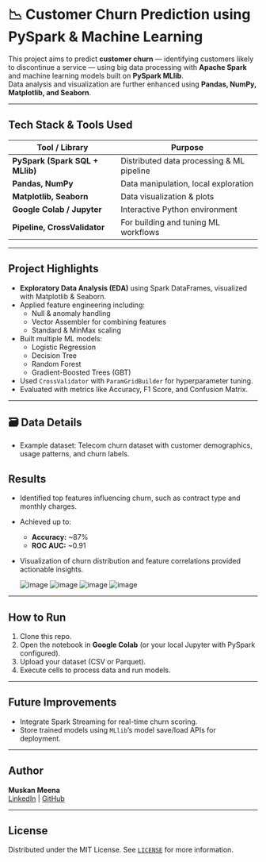 # 📉 Customer Churn Prediction using PySpark & Machine Learning

This project aims to predict **customer churn** — identifying customers likely to discontinue a service — using big data processing with **Apache Spark** and machine learning models built on **PySpark MLlib**.  
Data analysis and visualization are further enhanced using **Pandas, NumPy, Matplotlib, and Seaborn**.

---

##  Tech Stack & Tools Used
| Tool / Library                  | Purpose                                  |
|----------------------------------|------------------------------------------|
| **PySpark (Spark SQL + MLlib)**  | Distributed data processing & ML pipeline |
| **Pandas, NumPy**                | Data manipulation, local exploration      |
| **Matplotlib, Seaborn**          | Data visualization & plots                |
| **Google Colab / Jupyter**       | Interactive Python environment            |
| **Pipeline, CrossValidator**     | For building and tuning ML workflows      |

---

##  Project Highlights
- **Exploratory Data Analysis (EDA)** using Spark DataFrames, visualized with Matplotlib & Seaborn.
- Applied feature engineering including:
  - Null & anomaly handling
  - Vector Assembler for combining features
  - Standard & MinMax scaling
- Built multiple ML models:
  - Logistic Regression
  - Decision Tree
  - Random Forest
  - Gradient-Boosted Trees (GBT)
- Used `CrossValidator` with `ParamGridBuilder` for hyperparameter tuning.
- Evaluated with metrics like Accuracy, F1 Score, and Confusion Matrix.

---

## 🗃 Data Details
- Example dataset: Telecom churn dataset with customer demographics, usage patterns, and churn labels.



##  Results
- Identified top features influencing churn, such as contract type and monthly charges.
- Achieved up to:
  - **Accuracy:** ~87%
  - **ROC AUC:** ~0.91
- Visualization of churn distribution and feature correlations provided actionable insights.

  ![image](https://github.com/user-attachments/assets/f95d901c-15e6-45c4-8057-733e744ece07)
![image](https://github.com/user-attachments/assets/d6f49fa9-2474-45c7-8657-c700c1f330f6)
![image](https://github.com/user-attachments/assets/5aae5197-16ba-4f6b-844c-6f2555f541ad)
![image](https://github.com/user-attachments/assets/5e8c1d4d-9f97-4fb2-a669-691d705d4204)


---

##  How to Run
1. Clone this repo.
2. Open the notebook in **Google Colab** (or your local Jupyter with PySpark configured).
3. Upload your dataset (CSV or Parquet).
4. Execute cells to process data and run models.

---

## Future Improvements
- Integrate Spark Streaming for real-time churn scoring.
- Store trained models using `MLlib`’s model save/load APIs for deployment.

---

##  Author
**Muskan Meena**  
[LinkedIn](#) | [GitHub](#)

---

##  License
Distributed under the MIT License. See [`LICENSE`](./LICENSE) for more information.
